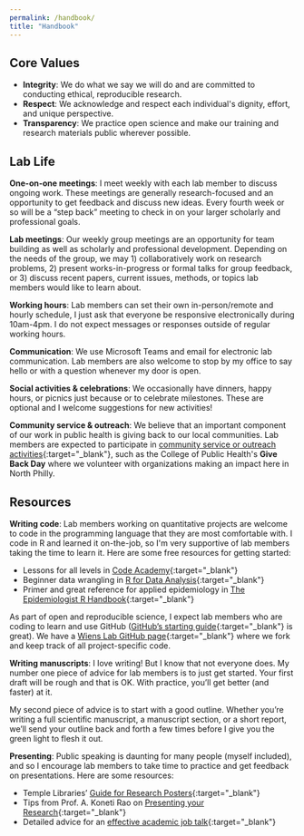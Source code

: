 ```yaml
---
permalink: /handbook/
title: "Handbook"
---
```


## Core Values

* __Integrity__: We do what we say we will do and are committed to conducting ethical, reproducible research.
* __Respect__: We acknowledge and respect each individual's dignity, effort, and unique perspective.
* __Transparency__:	We practice open science and make our training and research materials public wherever possible.

## Lab Life

__One-on-one meetings__: I meet weekly with each lab member to discuss ongoing work. These meetings are generally research-focused and an opportunity to get feedback and discuss new ideas. Every fourth week or so will be a “step back” meeting to check in on your larger scholarly and professional goals.

__Lab meetings__: Our weekly group meetings are an opportunity for team building as well as scholarly and professional development. Depending on the needs of the group, we may 1) collaboratively work on research problems, 2) present works-in-progress or formal talks for group feedback, or 3) discuss recent papers, current issues, methods, or topics lab members would like to learn about.

__Working hours__: Lab members can set their own in-person/remote and hourly schedule, I just ask that everyone be responsive electronically during 10am-4pm. I do not expect messages or responses outside of regular working hours.

__Communication__: We use Microsoft Teams and email for electronic lab communication. Lab members are also welcome to stop by my office to say hello or with a question whenever my door is open.

__Social activities & celebrations__: We occasionally have dinners, happy hours, or picnics just because or to celebrate milestones. These are optional and I welcome suggestions for new activities!

__Community service & outreach__: We believe that an important component of our work in public health is giving back to our local communities. Lab members are expected to participate in [community service or outreach activities](https://cph.temple.edu/community-clinics/community-engaged-research-and-practice/upcoming-and-past-events){:target="_blank"}, such as the College of Public Health's __Give Back Day__ where we volunteer with organizations making an impact here in North Philly.


## Resources

__Writing code__: Lab members working on quantitative projects are welcome to code in the programming language that they are most comfortable with. I code in R and learned it on-the-job, so I'm very supportive of lab members taking the time to learn it. Here are some free resources for getting started:

* Lessons for all levels in [Code Academy](https://www.codecademy.com/catalog/language/r){:target="_blank"}
* Beginner data wrangling in [R for Data Analysis](https://trevorfrench.github.io/R-for-Data-Analysis/){:target="_blank"}
* Primer and great reference for applied epidemiology in [The Epidemiologist R Handbook](https://epirhandbook.com/en/#r-for-applied-epidemiology-and-public-health){:target="_blank"}

As part of open and reproducible science, I expect lab members who are coding to learn and use GitHub ([GitHub’s starting guide](https://docs.github.com/en/get-started){:target="_blank"} is great). We have a [Wiens Lab GitHub page](https://github.com/wienslab){:target="_blank"} where we fork and keep track of all project-specific code. 

__Writing manuscripts__: I love writing! But I know that not everyone does. My number one piece of advice for lab members is to just get started. Your first draft will be rough and that is OK. With practice, you’ll get better (and faster) at it. 

My second piece of advice is to start with a good outline. Whether you’re writing a full scientific manuscript, a manuscript section, or a short report, we’ll send your outline back and forth a few times before I give you the green light to flesh it out.

__Presenting__: Public speaking is daunting for many people (myself included), and so I encourage lab members to take time to practice and get feedback on presentations. Here are some resources:

* Temple Libraries’ [Guide for Research Posters](https://guides.temple.edu/poster){:target="_blank"}
* Tips from Prof. A. Koneti Rao on [Presenting your Research](https://medicine.temple.edu/sites/medicine/files/files/medicine_research_slides_1415_topic7.pdf){:target="_blank"} 
* Detailed advice for an [effective academic job talk](https://journals.plos.org/ploscompbiol/article?id=10.1371/journal.pcbi.1007163){:target="_blank"}
